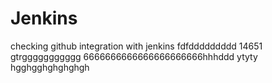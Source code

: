 # Jenkins
checking github integration with jenkins
fdfddddddddd
14651
gtrggggggggggg
6666666666666666666666hhhddd
ytyty
hgghgghghghghgh
